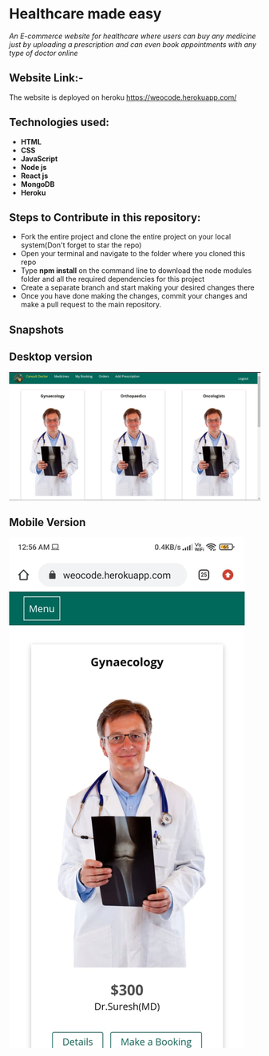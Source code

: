 # Healthcare made easy
*An E-commerce website for healthcare where users can buy any medicine just by uploading a prescription and can even book appointments with any type of doctor online* 

## Website Link:-
The website is deployed on heroku
https://weocode.herokuapp.com/

## Technologies used:
- **HTML**
- **CSS**
- **JavaScript**
- **Node js**
- **React js**
- **MongoDB**
- **Heroku**

## Steps to Contribute in this repository:
- Fork the entire project and clone the entire project on your local system(Don't forget to star the repo)
- Open your terminal and navigate to the folder where you cloned this repo
- Type **npm install** on the command line to download the node modules folder and all the required dependencies for this project
- Create a separate branch and start making your desired changes there
- Once you have done making the changes, commit your changes and make a pull request to the main repository.
## Snapshots 

## Desktop version
![desktop version](https://github.com/Sabarnna1/Web-O-Code-Jadavpurians/blob/main/desktop%20version.jpg)

## Mobile Version
![mobile version](https://github.com/Sabarnna1/Web-O-Code-Jadavpurians/blob/main/mobile%20version.jpeg)
